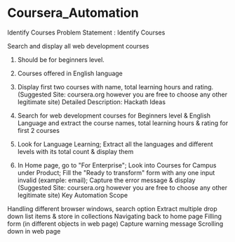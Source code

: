 # Coursera_Automation

Identify Courses
Problem Statement : Identify Courses

Search and display all web development courses 
1. Should be for beginners level.
2. Courses offered in English language
3. Display first two courses with name, total learning hours and rating.
(Suggested Site: coursera.org however  you are free to choose any other legitimate  site)
Detailed Description: Hackath Ideas

1. Search for web development courses for Beginners level & English Language and extract the course names, total learning hours & rating for first 2 courses
2. Look for Language Learning; Extract all the languages and different levels with its total count & display them
3. In Home page, go to "For Enterprise"; Look into Courses for Campus under Product; Fill the  "Ready to transform" form with any one input invalid (example: email); Capture the error message & display
(Suggested Site: coursera.org however  you are free to choose any other legitimate  site)
Key Automation Scope

Handling different browser windows, search option
Extract multiple drop down list items & store in collections
Navigating back to home page
Filling form (in different objects in web page)
Capture warning message
Scrolling down in web page
